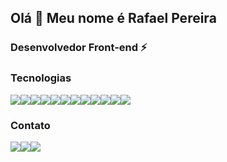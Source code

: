 <h2>
  Olá 👋 Meu nome é Rafael Pereira
</h2>

<h3>
   Desenvolvedor Front-end ⚡
</h3>

<!--
**RafaelPereira93/RafaelPereira93** is a ✨ _special_ ✨ repository because its `README.md` (this file) appears on your GitHub profile.

Here are some ideas to get you started:

- 🔭 I’m currently working on ...
- 🌱 I’m currently learning ...
- 👯 I’m looking to collaborate on ...
- 🤔 I’m looking for help with ...
- 💬 Ask me about ...
- 📫 How to reach me: ...
- 😄 Pronouns: ...
- ⚡ Fun fact: ...
-->

<div>
   <h3>Tecnologias</h3>
    <div style="display: flex;">
      <img src="https://res.cloudinary.com/rafael1993x/image/upload/v1624379673/github-icons/html5_sfiwx6.png" />
      <img src="https://res.cloudinary.com/rafael1993x/image/upload/v1624380854/github-icons/css3_ak7hjk.png" />
      <img src="https://res.cloudinary.com/rafael1993x/image/upload/v1624381187/github-icons/javascript_f22jsd.png" />
      <img src="https://res.cloudinary.com/rafael1993x/image/upload/v1624381507/github-icons/react_pnq5t1.png" />
      <img src="https://res.cloudinary.com/rafael1993x/image/upload/v1624382080/github-icons/react_router_buhysz.png" />
      <img src="https://res.cloudinary.com/rafael1993x/image/upload/v1624382316/github-icons/next_kv448o.png" />
      <img src="https://res.cloudinary.com/rafael1993x/image/upload/v1624382552/github-icons/styled_components_dw1eex.png" />
      <img src="https://res.cloudinary.com/rafael1993x/image/upload/v1624382781/github-icons/bootstrap_vsvpd9.png" />
      <img src="https://res.cloudinary.com/rafael1993x/image/upload/v1624382998/github-icons/insomnia_ylqzgv.png" />
      <img src="https://res.cloudinary.com/rafael1993x/image/upload/v1624383243/github-icons/visual_studio_code_x84pfm.png" />
      <img src="https://res.cloudinary.com/rafael1993x/image/upload/v1624383530/github-icons/git_wbtljo.png" />
      <img src="https://res.cloudinary.com/rafael1993x/image/upload/v1624383770/github-icons/figma_sdmjmd.png" />
    </div>
</div>


 <div>
  <h3>Contato</h3>
  <div style="display: flex;">
    <a href="https://www.linkedin.com/in/rafael93/" target="_blank">
      <img src="https://res.cloudinary.com/rafael1993x/image/upload/v1624384069/github-icons/linkedin_lladvn.png" />
    </a>
    <a href="mailto:rafaelpereira1993x@gmail.com" target="_blank">
      <img src="https://res.cloudinary.com/rafael1993x/image/upload/v1624384312/github-icons/gmail_ma4yif.png" />
    </a>
    <a href="https://rafael93.com" target="_blank">
      <img src="https://res.cloudinary.com/rafael1993x/image/upload/v1624384737/github-icons/portfolio_sgfew2.png" />
    </a>
  </div>
</div>
